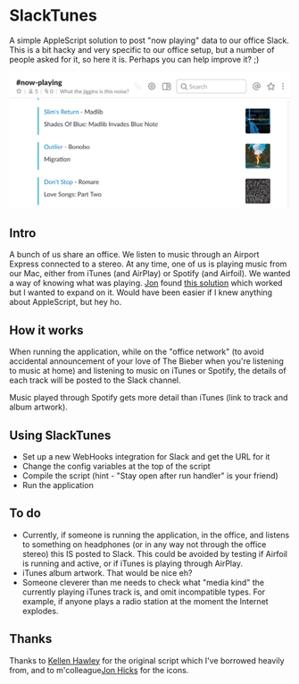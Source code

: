 # SlackTunes
A simple AppleScript solution to post "now playing" data to our office Slack.
This is a bit hacky and very specific to our office setup, but a number of people asked for it, so here it is. Perhaps you can help improve it?  ;)

![demo image](https://github.com/blucube/SlackTunes/raw/master/demo.png)

## Intro
A bunch of us share an office. We listen to music through an Airport Express connected to a stereo. At any time, one of us is playing music from our Mac, either from iTunes (and AirPlay) or Spotify (and Airfoil).
We wanted a way of knowing what was playing. [Jon](http://www.hicksdesign.co.uk/) found [this solution](https://github.com/beaksandclaws/current-song-to-slack) which worked but I wanted to expand on it. Would have been easier if I knew anything about AppleScript, but hey ho.

## How it works
When running the application, while on the "office network" (to avoid accidental announcement of your love of The Bieber when you're listening to music at home) and listening to music on iTunes or Spotify, the details of each track will be posted to the Slack channel.

Music played through Spotify gets more detail than iTunes (link to track and album artwork).

## Using SlackTunes
* Set up a new WebHooks integration for Slack and get the URL for it
* Change the config variables at the top of the script
* Compile the script (hint - "Stay open after run handler" is your friend)
* Run the application

## To do
* Currently, if someone is running the application, in the office, and listens to something on headphones (or in any way not through the office stereo) this IS posted to Slack. This could be avoided by testing if Airfoil is running and active, or if iTunes is playing through AirPlay.
* iTunes album artwork. That would be nice eh?
* Someone cleverer than me needs to check what "media kind" the currently playing iTunes track is, and omit incompatible types. For example, if anyone plays a radio station at the moment the Internet explodes.

## Thanks
Thanks to [Kellen Hawley](https://github.com/beaksandclaws) for the original script which I've borrowed heavily from, and to m'colleague[Jon Hicks](http://www.hicksdesign.co.uk/) for the icons.
